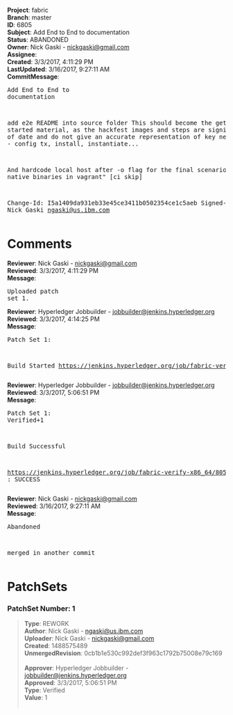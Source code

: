 <strong>Project</strong>: fabric<br><strong>Branch</strong>: master<br><strong>ID</strong>: 6805<br><strong>Subject</strong>: Add End to End to documentation<br><strong>Status</strong>: ABANDONED<br><strong>Owner</strong>: Nick Gaski - nickgaski@gmail.com<br><strong>Assignee</strong>:<br><strong>Created</strong>: 3/3/2017, 4:11:29 PM<br><strong>LastUpdated</strong>: 3/16/2017, 9:27:11 AM<br><strong>CommitMessage</strong>:<br><pre>Add End to End to documentation

add e2e README into source folder
This should become the getting started material, as
the hackfest images and steps are significantly
out of date and do not give an accurate representation
of key new functions - config tx, install, instantiate...

And hardcode local host after -o flag for the final
scenario "using native binaries in vagrant"
[ci skip]

Change-Id: I5a1409da931eb33e45ce3411b0502354ce1c5aeb
Signed-off-by: Nick Gaski <ngaski@us.ibm.com>
</pre><h1>Comments</h1><strong>Reviewer</strong>: Nick Gaski - nickgaski@gmail.com<br><strong>Reviewed</strong>: 3/3/2017, 4:11:29 PM<br><strong>Message</strong>: <pre>Uploaded patch set 1.</pre><strong>Reviewer</strong>: Hyperledger Jobbuilder - jobbuilder@jenkins.hyperledger.org<br><strong>Reviewed</strong>: 3/3/2017, 4:14:25 PM<br><strong>Message</strong>: <pre>Patch Set 1:

Build Started https://jenkins.hyperledger.org/job/fabric-verify-x86_64/8059/</pre><strong>Reviewer</strong>: Hyperledger Jobbuilder - jobbuilder@jenkins.hyperledger.org<br><strong>Reviewed</strong>: 3/3/2017, 5:06:51 PM<br><strong>Message</strong>: <pre>Patch Set 1: Verified+1

Build Successful 

https://jenkins.hyperledger.org/job/fabric-verify-x86_64/8059/ : SUCCESS</pre><strong>Reviewer</strong>: Nick Gaski - nickgaski@gmail.com<br><strong>Reviewed</strong>: 3/16/2017, 9:27:11 AM<br><strong>Message</strong>: <pre>Abandoned

merged in another commit</pre><h1>PatchSets</h1><h3>PatchSet Number: 1</h3><blockquote><strong>Type</strong>: REWORK<br><strong>Author</strong>: Nick Gaski - ngaski@us.ibm.com<br><strong>Uploader</strong>: Nick Gaski - nickgaski@gmail.com<br><strong>Created</strong>: 1488575489<br><strong>UnmergedRevision</strong>: 0cb1b1e530c992def3f963c1792b75008e79c169<br><br><strong>Approver</strong>: Hyperledger Jobbuilder - jobbuilder@jenkins.hyperledger.org<br><strong>Approved</strong>: 3/3/2017, 5:06:51 PM<br><strong>Type</strong>: Verified<br><strong>Value</strong>: 1<br><br></blockquote>